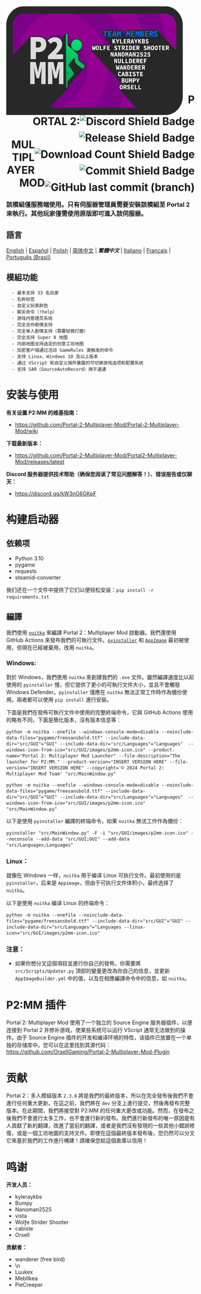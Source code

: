 <h1>
  <img src="https://github.com/Portal-2-Multiplayer-Mod/P2MM-ART/blob/e56d8c209eb3f143bb0607dc1e59730e517ecca6/Banners/P2MMBannerREADME.png?raw=true" alt="P2MMBannerREADME" width="472" height="290" align="left">
  <a href="https://discord.gg/nXRygGNxyK" target="_blank">
      <img src="https://img.shields.io/discord/839651379034193920?color=blue&label=Discord%20Users&style=for-the-badge&logo=discord&logoWidth=20"
              alt="Discord Shield Badge" style="margin-bottom: 10px;" align="right">
  </a>
  <br>
  <a href="https://github.com/Portal-2-Multiplayer-Mod/Portal-2-Multiplayer-Mod/releases/latest">
      <img src="https://img.shields.io/github/release-date/Portal-2-Multiplayer-Mod/Portal-2-Multiplayer-Mod?color=red&label=Latest%20Release&style=for-the-badge"
              alt="Release Shield Badge" style="margin-bottom: 10px;" align="right">
  </a>
  <br>
  <img src="https://img.shields.io/github/downloads/Portal-2-Multiplayer-Mod/Portal-2-Multiplayer-Mod/total?style=for-the-badge&label=TOTAL%20DOWNLOAD%20COUNT"
          alt="Download Count Shield Badge" style="margin-bottom: 10px;" align="right">
  </a>
  <br>
  <a href="https://github.com/Portal-2-Multiplayer-Mod/Portal-2-Multiplayer-Mod/commits/main">
      <img src="https://img.shields.io/github/last-commit/Portal-2-Multiplayer-Mod/Portal-2-Multiplayer-Mod?label=LAST%20COMMIT%20(MAIN)&style=for-the-badge"
              alt="Commit Shield Badge" style="margin-bottom: 10px;" align="right">
  </a>
  <br>
  <a href="https://github.com/Portal-2-Multiplayer-Mod/Portal-2-Multiplayer-Mod/commits/dev">
      <img src="https://img.shields.io/github/last-commit/Portal-2-Multiplayer-Mod/Portal-2-Multiplayer-Mod/dev?style=for-the-badge&label=LAST%20COMMIT%20(DEV)&color=%2334a5eb"
              alt="GitHub last commit (branch)" align="right">
  </a>
  <br>
  <br>
  <p align="right">PORTAL 2:</p>
  <p align="right">MULTIPLAYER MOD</p>
</h1>

### 該模組僅服務端使用。只有伺服器管理員需要安裝該模組至 Portal 2 來執行。其他玩家僅需使用原版即可進入該伺服器。

## 語言

[English](README.md) | [Español](README.es.md) | [Polish](README.pl.md) | [简体中文](README.zh-CN.md) | **_繁體中文_** | [Italiano](README.it.md) | [Français](README.fr.md) | [Português (Brasil)](README.pt_BR.md)

## 模組功能

```
  - 最多支持 33 名玩家
  - 名称标签
  - 自定义玩家颜色
  - 聊天命令（!help）
  - 游戏内管理员系统
  - 完全合作剧情支持
  - 完全单人剧情支持（需要轻微打磨）
  - 完全支持 Super 8 地图
  - 内部地图支持选定的创意工坊地图
  - 加密客户端通过活动 GameRules 类触发的命令
  - 支持 Linux、Windows 10 及以上版本
  - 通过 VScript 和自定义插件暴露的可切换游戏选项和配置系统
  - 支持 SAR（SourceAutoRecord）用于速通
```

# 安装与使用

**有关设置 P2:MM 的维基指南：**

- <https://github.com/Portal-2-Multiplayer-Mod/Portal-2-Multiplayer-Mod/wiki>

**下载最新版本：**

- <https://github.com/Portal-2-Multiplayer-Mod/Portal2-Multiplayer-Mod/releases/latest>

**Discord 服务器提供技术帮助（确保您阅读了常见问题解答！）、错误报告或仅聊天：**

- <https://discord.gg/kW3nG6GKpF>

# 构建启动器

## 依赖项

- Python 3.10
- pygame
- requests
- steamid-converter

我们还在一个文件中提供了它们以便轻松安装：`pip install -r requirements.txt`

## 編譯

我們使用 [`nuitka`](https://nuitka.net/) 來編譯 Portal 2：Multiplayer Mod 啟動器。我們還使用 GitHub Actions 來發布我們的可執行文件。[`pyinstaller`](https://pypi.org/project/pyinstaller/) 和 [`AppImage`](https://appimage.org/) 最初被使用，但現在已經被棄用，改用 `nuitka`。

### Windows:

對於 Windows，我們使用 `nuitka` 來創建我們的 `.exe` 文件。雖然編譯速度比以前使用的 `pyinstaller` 慢，但它提供了更小的可執行文件大小，並且不會觸發 Windows Defender。`pyinstaller` 僅應在 `nuitka` 無法正常工作時作為備份使用。兩者都可以使用 `pip install` 進行安裝。

下面是我們在發佈可執行文件中使用的完整終端命令，它與 GitHub Actions 使用的略有不同，下面是簡化版本，沒有版本信息等：

```shell
python -m nuitka --onefile --windows-console-mode=disable --noinclude-data-files="pygame/freesansbold.ttf" --include-data-dir="src/GUI"="GUI" --include-data-dir="src/Languages"="Languages"  --windows-icon-from-ico="src/GUI/images/p2mm-icon.ico" --product-name="Portal 2: Multiplayer Mod Launcher" --file-description="The launcher for P2:MM." --product-version="INSERT VERSION HERE" --file-version="INSERT VERSION HERE" --copyright='© 2024 Portal 2: Multiplayer Mod Team' "src/MainWindow.py"
```

```shell
python -m nuitka --onefile --windows-console-mode=disable --noinclude-data-files="pygame/freesansbold.ttf" --include-data-dir="src/GUI"="GUI" --include-data-dir="src/Languages"="Languages"  --windows-icon-from-ico="src/GUI/images/p2mm-icon.ico" "src/MainWindow.py"
```

以下是使用 `pyinstaller` 編譯的終端命令，如果 `nuitka` 無法工作作為備份：

```shell
pyinstaller "src/MainWindow.py" -F -i "src/GUI/images/p2mm-icon.ico" --noconsole --add-data "src/GUI;GUI" --add-data "src/Languages;Languages"
```

### Linux：

就像在 Windows 一样，`nuitka` 用于编译 Linux 可执行文件。最初使用的是 `pyinstaller`，后来是 `Appimage`，但由于可执行文件体积小，最终选择了 `nuitka`。

以下是使用 `nuitka` 编译 Linux 的终端命令：

```shell
python -m nuitka --onefile --noinclude-data-files="pygame/freesansbold.ttf" --include-data-dir="src/GUI"="GUI" --include-data-dir="src/Languages"="Languages --linux-icon="src/GUI/images/p2mm-icon.ico"
```

### 注意：

- 如果你想分叉這個項目並進行你自己的發佈，你需要將 `src/Scripts/Updater.py` 頂部的變量更改為你自己的信息，並更新 `AppImageBuilder.yml` 中的值，以及在相應編譯命令中的信息，如 `nuitka`。

# P2:MM 插件

Portal 2: Multiplayer Mod 使用了一个独立的 Source Engine 服务器插件，以便连接到 Portal 2 并修补游戏，使某些系统可以运行 VScript 通常无法做到的操作。由于 Source Engine 插件的开发和编译环境的特性，该插件已放置在一个单独的存储库中。您可以在这里找到其源代码：<https://github.com/OrsellGaming/Portal-2-Multiplayer-Mod-Plugin>

# 贡献

Portal 2：多人模組版本 `2.3.0` 將是我們的最終版本，所以在完全發布後我們不會進行任何重大更新。在這之前，我們將在 `dev` 分支上進行提交，然後再發布完整版本。在此期間，我們將接受對 P2:MM 的任何重大更改或功能。然而，在發布之後我們不會進行太多工作，也不會進行新的發布。我們進行新發布的唯一原因是有人貢獻了新的翻譯，改進了當前的翻譯，或者是我們沒有發現的一些其他小錯誤修復，或是一個工坊地圖的支持文件。即使在這個最終版本發布後，您仍然可以分叉它來基於我們的工作進行構建！請確保您給這個倉庫以信用！

# 鸣谢

**开发人员：**

- kyleraykbs
- Bumpy
- Nanoman2525
- vista
- Wolƒe Strider Shoσter
- cabiste
- Orsell

**贡献者：**

- wanderer (free bird)
- \n
- Luukex
- MeblIkea
- PieCreeper
